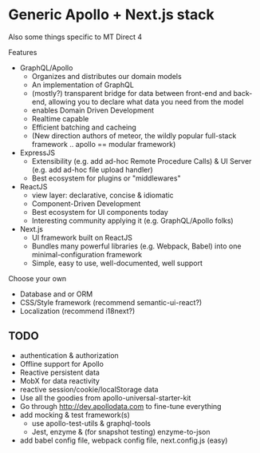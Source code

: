 # Generic Apollo + Next.js stack

Also some things specific to MT Direct 4

Features
- GraphQL/Apollo
    - Organizes and distributes our domain models
    - An implementation of GraphQL
    - (mostly?) transparent bridge for data between front-end and back-end, allowing you to declare what data you need from the model
    - enables Domain Driven Development
    - Realtime capable
    - Efficient batching and cacheing
    - (New direction authors of meteor, the wildly popular full-stack framework .. apollo == modular framework)
- ExpressJS
    - Extensibility (e.g. add ad-hoc Remote Procedure Calls) & UI Server (e.g. add ad-hoc file upload handler)
    - Best ecosystem for plugins or "middlewares"
- ReactJS
    - view layer: declarative, concise & idiomatic
    - Component-Driven Development
    - Best ecosystem for UI components today
    - Interesting community applying it (e.g. GraphQL/Apollo folks)
- Next.js
    - UI framework built on ReactJS
    - Bundles many powerful libraries (e.g. Webpack, Babel) into one minimal-configuration framework
    - Simple, easy to use, well-documented, well support

Choose your own
- Database and or ORM
- CSS/Style framework (recommend semantic-ui-react?)
- Localization (recommend i18next?)

## TODO

- authentication & authorization
- Offline support for Apollo
- Reactive persistent data
- MobX for data reactivity
- reactive session/cookie/localStorage data
- Use all the goodies from apollo-universal-starter-kit
- Go through http://dev.apollodata.com to fine-tune everything
- add mocking & test framework(s)
    - use apollo-test-utils & graphql-tools
    - Jest, enzyme & (for snapshot testing) enzyme-to-json
- add babel config file, webpack config file, next.config.js (easy)
